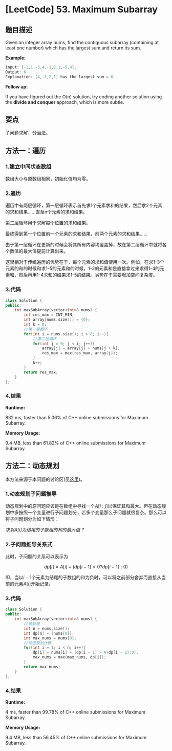 # [LeetCode] 53. Maximum Subarray

## 题目描述

Given an integer array nums, find the contiguous subarray (containing at least one number) which has the largest sum and return its sum.

**Example:**

```C++
Input: [-2,1,-3,4,-1,2,1,-5,4],
Output: 6
Explanation: [4,-1,2,1] has the largest sum = 6.
```

**Follow up:**

If you have figured out the O(n) solution, try coding another solution using the **divide and conquer** approach, which is more subtle.

## 要点

子问题求解，分治法。

## 方法一：遍历

### 1.建立中间状态数组

数组大小与原数组相同，初始化值均为零。

### 2.遍历

遍历中有两层循环，第一层循环表示首先求1个元素求和的结果，然后求2个元素的求和结果......直至n个元素的求和结果。

第二层循环用于求解每个位置的求和结果。

最终得到第一个位置前一个元素的求和结果，前两个元素的求和结果......

由于第一层循环在更新的时候会将其所有内容均覆盖掉，故在第二层循环中就将各个数值的最大值提前计算出来。

这里相对于传统遍历的优势在于，每个元素的求和值使用一次。例如，在求1-3个元素的和的时候和求1-5的元素和的时候，1-3的元素和是直接拿过来求得1-4的元素和，然后再用1-4求和的结果求1-5的结果。劣势在于需要增加空间复杂度。

### 3.代码

```C++
class Solution {
public:
    int maxSubArray(vector<int>& nums) {
        int res_max = INT_MIN;
        int array[nums.size()] = {0};
        int k = 0;
        //第一层循环
        for(int i = nums.size(); i > 0; i--){
            //第二层循环
            for(int j = 0; j < i; j++){
                array[j] = array[j] + nums[j + k];
                res_max = max(res_max, array[j]);
            }
            k++;
        }
        return res_max;
    }
};
```

### 4.结果

**Runtime:**

832 ms, faster than 5.06% of C++ online submissions for Maximum Subarray.

**Memory Usage:**

9.4 MB, less than 61.82% of C++ online submissions for Maximum Subarray.

## 方法二：动态规划

本方法来源于本问题的讨论区(见[这里](https://leetcode.com/problems/maximum-subarray/discuss/20193/DP-solution-and-some-thoughts))。

### 1.动态规划子问题推导

动态规划中的原问题应该是在数组中寻找一个$A[i:j]$以保证其和最大。但在动态规划中多按照一个变量进行子问题划分，若多个变量那么子问题就很复杂。那么可以将子问题划分为如下情形：

*求以$A[i]$为结尾的子数组的和的最大值？*

### 2.子问题推导关系式

此时，子问题的关系可以表示为

$$dp[i] = A[i] + (dp[i-1]>0?dp[i-1]:0)$$

即，当以$i-1$个元素为结尾的子数组的和为负时，可以将之前部分舍弃而直接从当前的元素$A[i]$开始记录。

### 3.代码

```C++
class Solution {
public:
    int maxSubArray(vector<int>& nums) {
        //预处理
        int n = nums.size();
        int dp[n] = {nums[0]};
        int max_nums = nums[0];
        //动态规划计算
        for(int i = 1; i < n; i++){
            dp[i] = nums[i] + (dp[i - 1] > 0?dp[i - 1]:0);
            max_nums = max(max_nums, dp[i]);
        }
        return max_nums;
    }
};
```

### 4.结果

**Runtime:**

4 ms, faster than 99.78% of C++ online submissions for Maximum Subarray.

**Memory Usage:**

9.4 MB, less than 56.45% of C++ online submissions for Maximum Subarray.
